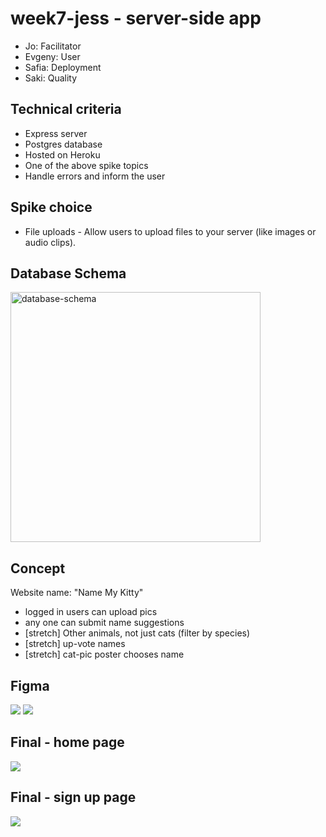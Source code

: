 # week7-jess - server-side app

- Jo: Facilitator
- Evgeny: User
- Safia: Deployment
- Saki: Quality

## Technical criteria 
- Express server
- Postgres database
- Hosted on Heroku
- One of the above spike topics
- Handle errors and inform the user

## Spike choice

- File uploads - Allow users to upload files to your server (like images or audio clips).

## Database Schema

<img src="https://user-images.githubusercontent.com/59439482/117329163-45860e80-ae8c-11eb-9264-60d7bb90ac11.png" alt="database-schema" style="width:400px;"/>

## Concept

Website name: "Name My Kitty"
- logged in users can upload pics
- any one can submit name suggestions
- [stretch] Other animals, not just cats (filter by species)
- [stretch] up-vote names
- [stretch] cat-pic poster chooses name

## Figma

![](https://i.imgur.com/wj1mFeL.png)
![](https://i.imgur.com/h844XX6.png)

##  Final - home page
![](https://user-images.githubusercontent.com/69358550/117335181-c516dc00-ae92-11eb-832d-180004b43473.png)

##  Final - sign up page
![](https://user-images.githubusercontent.com/69358550/117335312-ed9ed600-ae92-11eb-81c6-c084c9e65594.png)





